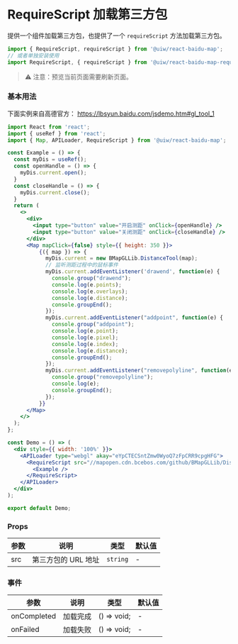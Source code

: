 RequireScript 加载第三方包
===

提供一个组件加载第三方包，也提供了一个 `requireScript` 方法加载第三方包。

```jsx
import { RequireScript, requireScript } from '@uiw/react-baidu-map';
// 或者单独安装使用
import RequireScript, { requireScript } from '@uiw/react-baidu-map-require-script';
```

> ⚠️ 注意：预览当前页面需要刷新页面。
<!--rehype:style=border-left: 8px solid #ffe564;background-color: #ffe56440;padding: 12px 16px;-->

### 基本用法

下面实例来自高德官方： https://lbsyun.baidu.com/jsdemo.htm#gl_tool_1

```jsx mdx:preview
import React from 'react';
import { useRef } from 'react';
import { Map, APILoader, RequireScript } from '@uiw/react-baidu-map';

const Example = () => {
  const myDis = useRef();
  const openHandle = () => {
    myDis.current.open();
  }
  const closeHandle = () => {
    myDis.current.close();
  }
  return (
    <>
      <div>
        <input type="button" value="开启测距" onClick={openHandle} />
        <input type="button" value="关闭测距" onClick={closeHandle} />
      </div>
      <Map mapClick={false} style={{ height: 350 }}>
          {({ map }) => {
            myDis.current = new BMapGLLib.DistanceTool(map);
            // 监听测距过程中的鼠标事件
            myDis.current.addEventListener('drawend', function(e) {
              console.group("drawend");
              console.log(e.points);
              console.log(e.overlays);
              console.log(e.distance);
              console.groupEnd();
            });
            myDis.current.addEventListener("addpoint", function(e) {
              console.group("addpoint");
              console.log(e.point);
              console.log(e.pixel);
              console.log(e.index);
              console.log(e.distance);
              console.groupEnd();
            });
            myDis.current.addEventListener("removepolyline", function(e) {
              console.group("removepolyline");
              console.log(e);
              console.groupEnd();
            });
          }}
      </Map>
    </>
  );
};

const Demo = () => (
  <div style={{ width: '100%' }}>
    <APILoader type="webgl" akay="eYpCTECSntZmw0WyoQ7zFpCRR9cpgHFG">
      <RequireScript src="//mapopen.cdn.bcebos.com/github/BMapGLLib/DistanceTool/src/DistanceTool.min.js">
        <Example />
      </RequireScript>
    </APILoader>
  </div>
);

export default Demo;
```

### Props

| 参数 | 说明 | 类型 | 默认值 |
| ----- | ----- | ----- | ----- |
| src | 第三方包的 URL 地址 | `string` | - |

### 事件

| 参数 | 说明 | 类型 | 默认值 |
| ----- | ----- | ----- | ----- |
| onCompleted | 加载完成 | () => void; | - |
| onFailed | 加载失败 | () => void; | - |